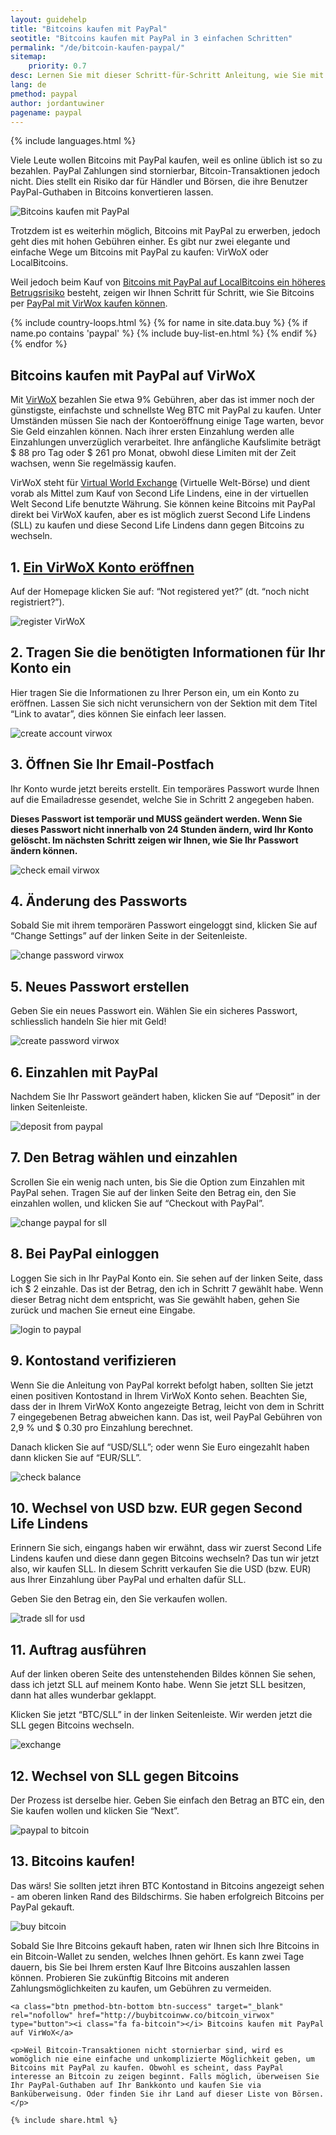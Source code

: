 ```yaml
---
layout: guidehelp
title: "Bitcoins kaufen mit PayPal"
seotitle: "Bitcoins kaufen mit PayPal in 3 einfachen Schritten"
permalink: "/de/bitcoin-kaufen-paypal/"
sitemap:
    priority: 0.7
desc: Lernen Sie mit dieser Schritt-für-Schritt Anleitung, wie Sie mit PayPal sofort Bitcoins kaufen können. Wir zeigen Ihnen den einfachsten Weg, PayPal Guthaben in Bitcoin zu konvertieren.    
lang: de
pmethod: paypal
author: jordantuwiner
pagename: paypal
---
```

<div class="col-sm-12">

{% include languages.html %}

<p>Viele Leute wollen Bitcoins mit PayPal kaufen, weil es online üblich ist so zu bezahlen. PayPal Zahlungen sind stornierbar, Bitcoin-Transaktionen jedoch nicht. Dies stellt ein Risiko dar für Händler und Börsen, die ihre Benutzer PayPal-Guthaben in Bitcoins konvertieren lassen.</p>

<img class="img-responsive halfimg-right" alt="Bitcoins kaufen mit PayPal" src="/img/icons/sepa.png">

<p>Trotzdem ist es weiterhin möglich, Bitcoins mit PayPal zu erwerben, jedoch geht dies mit hohen Gebühren einher. Es gibt nur zwei elegante und einfache Wege um Bitcoins mit PayPal zu kaufen: VirWoX oder LocalBitcoins. </p>

<p>Weil jedoch beim Kauf von <a href="https://www.paypal.com/cgi-bin/webscr?cmd=xpt/Help/general/TopQuestion5-outside" target="_blank">Bitcoins mit PayPal auf LocalBitcoins ein höheres Betrugsrisiko</a> besteht, zeigen wir Ihnen Schritt für Schritt, wie Sie Bitcoins per <a href="http://buybitcoinww.co/bitcoin_virwox" rel="nofollow" target="_blank">PayPal mit VirWox kaufen können</a>.
</p>
</div>

<div class="col-sm-12">
	{% include country-loops.html %}
	{% for name in site.data.buy %}
	{% if name.po contains 'paypal' %}
	{% include buy-list-en.html %}
	{% endif %}
	{% endfor %}
</div>

<div class="col-sm-12 small-large-break">
</div>


<div class="col-xs-12">
<h2 class="pp-header">Bitcoins kaufen mit PayPal auf VirWoX</h2>

<p>Mit <a href="http://buybitcoinww.co/bitcoin_virwox" rel="nofollow" target="_blank">VirWoX</a> bezahlen Sie etwa 9% Gebühren, aber das ist immer noch der günstigste, einfachste und schnellste Weg BTC mit PayPal zu kaufen. Unter Umständen müssen Sie nach der Kontoeröffnung einige Tage warten, bevor Sie Geld einzahlen können. Nach ihrer ersten Einzahlung werden alle Einzahlungen unverzüglich verarbeitet. Ihre anfängliche Kaufslimite beträgt $ 88 pro Tag oder $ 261 pro Monat, obwohl diese Limiten mit der Zeit wachsen, wenn Sie regelmässig kaufen.</p> 

<p>VirWoX steht für <a href="http://buybitcoinww.co/bitcoin_virwox" rel="nofollow" target="_blank">Virtual World Exchange</a> (Virtuelle Welt-Börse) und dient vorab als Mittel zum Kauf von Second Life Lindens, eine in der virtuellen Welt Second Life benutzte Währung. Sie können keine Bitcoins mit PayPal direkt bei VirWoX kaufen, aber es ist möglich zuerst Second Life Lindens (SLL) zu kaufen und diese Second Life Lindens dann gegen Bitcoins zu wechseln.</p> 

<h2>1. <a href="http://buybitcoinww.co/bitcoin_virwox" rel="nofollow" target="_blank">Ein VirWoX Konto eröffnen</a></h2> 

<p>Auf der Homepage klicken Sie auf: “Not registered yet?” (dt. “noch nicht registriert?”).</p> 

<p><img src="/img/paypaltobtc/1.png" alt="register VirWoX" class="img-responsive kb-helper" /></p> 

<h2 id="enter-the-details-for-your-account">2. Tragen Sie die benötigten Informationen für Ihr Konto ein</h2> 

<p>Hier tragen Sie die Informationen zu Ihrer Person ein, um ein Konto zu eröffnen. Lassen Sie sich nicht verunsichern von der Sektion mit dem Titel “Link to avatar”, dies können Sie einfach leer lassen.</p> 

<p><img src="/img/paypaltobtc/2.png" alt="create account virwox" class="img-responsive kb-helper" /></p> 

<h2 id="check-your-email">3. Öffnen Sie Ihr Email-Postfach</h2> 

<p>Ihr Konto wurde jetzt bereits erstellt. Ein temporäres Passwort wurde Ihnen auf die Emailadresse gesendet, welche Sie in Schritt 2 angegeben haben.</p> 

<p><strong>Dieses Passwort ist temporär und MUSS geändert werden. Wenn Sie dieses Passwort nicht innerhalb von 24 Stunden ändern, wird Ihr Konto gelöscht. Im nächsten Schritt zeigen wir Ihnen, wie Sie Ihr Passwort ändern können.</strong></p> 

<p><img src="/img/paypaltobtc/3.png" alt="check email virwox" class="img-responsive kb-helper" /></p> 

<h2 id="change-your-password">4. Änderung des Passworts</h2> 

<p>Sobald Sie mit ihrem temporären Passwort eingeloggt sind, klicken Sie auf “Change Settings” auf der linken Seite in der Seitenleiste.</p> 

<p><img src="/img/paypaltobtc/4.png" alt="change password virwox" class="img-responsive kb-helper" /></p> 

<h2 id="create-a-new-password">5. Neues Passwort erstellen</h2> 

<p>Geben Sie ein neues Passwort ein. Wählen Sie ein sicheres Passwort, schliesslich handeln Sie hier mit Geld!</p> 

<p><img src="/img/paypaltobtc/5.png" alt="create password virwox" class="img-responsive kb-helper" /></p> 

<h2 id="deposit-from-paypal">6. Einzahlen mit PayPal</h2> 

<p>Nachdem Sie Ihr Passwort geändert haben, klicken Sie auf “Deposit” in der linken Seitenleiste.</p> 

<p><img src="/img/paypaltobtc/6.png" alt="deposit from paypal" class="img-responsive kb-helper" /></p> 

<h2 id="deposit-and-select-amount">7. Den Betrag wählen und einzahlen</h2> 

<p>Scrollen Sie ein wenig nach unten, bis Sie die Option zum Einzahlen mit PayPal sehen. Tragen Sie auf der linken Seite den Betrag ein, den Sie einzahlen wollen, und klicken Sie auf “Checkout with PayPal”.</p> 

<p><img src="/img/paypaltobtc/7.png" alt="change paypal for sll" class="img-responsive kb-helper" /></p> 

<h2 id="login-to-paypal">8. Bei PayPal einloggen</h2> 

<p>Loggen Sie sich in Ihr PayPal Konto ein. Sie sehen auf der linken Seite, dass ich $ 2 einzahle. Das ist der Betrag, den ich in Schritt 7 gewählt habe. Wenn dieser Betrag nicht dem entspricht, was Sie gewählt haben, gehen Sie zurück und machen Sie erneut eine Eingabe.</p> 

<p><img src="/img/paypaltobtc/8.png" alt="login to paypal" class="img-responsive kb-helper" /></p> 

<h2 id="verify-acccount-balance">9. Kontostand verifizieren</h2> 

<p>Wenn Sie die Anleitung von PayPal korrekt befolgt haben, sollten Sie jetzt einen positiven Kontostand in Ihrem VirWoX Konto sehen. Beachten Sie, dass der in Ihrem VirWoX Konto angezeigte Betrag, leicht von dem in Schritt 7 eingegebenen Betrag abweichen kann. Das ist, weil PayPal Gebühren von 2,9 % und $ 0.30 pro Einzahlung berechnet.</p> 

<p>Danach klicken Sie auf “USD/SLL”; oder wenn Sie Euro eingezahlt haben dann klicken Sie auf “EUR/SLL”.</p> 

<p><img src="/img/paypaltobtc/9.png" alt="check balance" class="img-responsive kb-helper" /></p> 

<h2 id="trade-usd-for-second-life-lindens">10. Wechsel von USD bzw. EUR gegen Second Life Lindens</h2> 

<p>Erinnern Sie sich, eingangs haben wir erwähnt, dass wir zuerst Second Life Lindens kaufen und diese dann gegen Bitcoins wechseln? Das tun wir jetzt also, wir kaufen SLL. In diesem Schritt verkaufen Sie die USD (bzw. EUR) aus Ihrer Einzahlung über PayPal und erhalten dafür SLL.</p> 

<p>Geben Sie den Betrag ein, den Sie verkaufen wollen.</p> 

<p><img src="/img/paypaltobtc/10.png" alt="trade sll for usd" class="img-responsive kb-helper" /></p> 

<h2 id="complete-order">11. Auftrag ausführen</h2> 

<p>Auf der linken oberen Seite des untenstehenden Bildes können Sie sehen, dass ich jetzt SLL auf meinem Konto habe. Wenn Sie jetzt SLL besitzen, dann hat alles wunderbar geklappt.</p> 

<p>Klicken Sie jetzt “BTC/SLL” in der linken Seitenleiste. Wir werden jetzt die SLL gegen Bitcoins wechseln.</p> 

<p><img src="/img/paypaltobtc/11.png" alt="exchange" class="img-responsive kb-helper" /></p> 

<h2 id="trade-sll-for-btc">12. Wechsel von SLL gegen Bitcoins</h2> 

<p>Der Prozess ist derselbe hier. Geben Sie einfach den Betrag an BTC ein,  den Sie kaufen wollen und klicken Sie “Next”.</p> 

<p><img src="/img/paypaltobtc/12.png" alt="paypal to bitcoin" class="img-responsive kb-helper" /></p> 

<h2 id="buy-bitcoin">13. Bitcoins kaufen!</h2> 

<p>Das wärs! Sie sollten jetzt ihren BTC Kontostand in Bitcoins angezeigt sehen - am oberen linken Rand des Bildschirms. Sie haben erfolgreich Bitcoins per PayPal gekauft.</p> 

<p><img src="/img/paypaltobtc/13.png" alt="buy bitcoin" class="img-responsive kb-helper" /></p> 

<p>Sobald Sie Ihre Bitcoins gekauft haben, raten wir Ihnen sich Ihre Bitcoins in ein Bitcoin-Wallet zu senden, welches Ihnen gehört. Es kann zwei Tage dauern, bis Sie bei Ihrem ersten Kauf Ihre Bitcoins auszahlen lassen können. Probieren Sie zukünftig Bitcoins mit anderen Zahlungsmöglichkeiten zu kaufen, um Gebühren zu vermeiden.</p> 
	
	<a class="btn pmethod-btn-bottom btn-success" target="_blank" rel="nofollow" href="http://buybitcoinww.co/bitcoin_virwox" type="button"><i class="fa fa-bitcoin"></i> Bitcoins kaufen mit PayPal auf VirWoX</a>
	
	<p>Weil Bitcoin-Transaktionen nicht stornierbar sind, wird es womöglich nie eine einfache und unkomplizierte Möglichkeit geben, um Bitcoins mit PayPal zu kaufen. Obwohl es scheint, dass PayPal interesse an Bitcoin zu zeigen beginnt. Falls möglich, überweisen Sie Ihr PayPal-Guthaben auf Ihr Bankkonto und kaufen Sie via Banküberweisung. Oder finden Sie ihr Land auf dieser Liste von Börsen.</p>
	
	{% include share.html %}
</div>